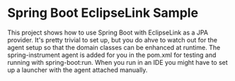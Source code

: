# Spring Boot EclipseLink Sample

This project shows how to use Spring Boot with EclipseLink as a JPA provider.
It's pretty trivial to set up, but you do ahve to watch out for the agent setup
so that the domain classes can be enhanced at runtime. The spring-instrument agent
is added for you in the pom.xml for testing and running with spring-boot:run.
When you run in an IDE you might have to set up a launcher with the agent
attached manually.
